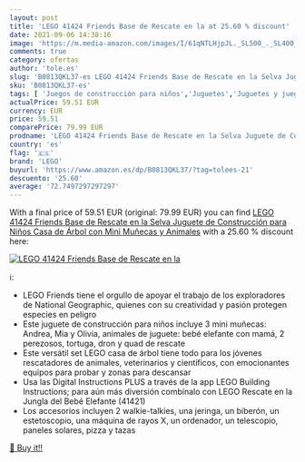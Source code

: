 ```yaml
---
layout: post
title: 'LEGO 41424 Friends Base de Rescate en la at 25.60 % discount'
date: 2021-09-06 14:38:16
image: 'https://m.media-amazon.com/images/I/61qNTLHjpJL._SL500_._SL400_.jpg'
comments: true
category: ofertas
author: 'tole.es'
slug: 'B0813QKL37-es LEGO 41424 Friends Base de Rescate en la Selva Juguete de...'
sku: 'B0813QKL37-es'
tags: [ 'Juegos de construcción para niños','Juguetes','Juguetes y juegos','Sets de construcción','lego', ]
actualPrice: 59.51 EUR
currency: EUR
price: 59.51
comparePrice: 79.99 EUR
prodname: 'LEGO 41424 Friends Base de Rescate en la Selva Juguete de Construcción para Niños Casa de Árbol con Mini Muñecas y Animales'
country: 'es'
flag: '🇪🇸'
brand: 'LEGO'
buyurl: 'https://www.amazon.es/dp/B0813QKL37/?tag=tolees-21'
descuento: '25.60'
average: '72.7497297297297'
---
```


With a final price of 59.51 EUR (original: 79.99 EUR) you can find [LEGO 41424 Friends Base de Rescate en la Selva Juguete de Construcción para Niños Casa de Árbol con Mini Muñecas y Animales](https://www.amazon.es/dp/B0813QKL37/?tag=tolees-21) with a  25.60 % discount here:

[![LEGO 41424 Friends Base de Rescate en la](https://m.media-amazon.com/images/I/61qNTLHjpJL._SL500_._SL400_.jpg)](https://www.amazon.es/dp/B0813QKL37/?tag=tolees-21)

ℹ️:

- LEGO Friends tiene el orgullo de apoyar el trabajo de los exploradores de National Geographic, quienes con su creatividad y pasión protegen especies en peligro
- Este juguete de construcción para niños incluye 3 mini muñecas: Andrea, Mia y Olivia, animales de juguete: bebé elefante con mamá, 2 perezosos, tortuga, dron y quad de rescate
- Este versátil set LEGO casa de árbol tiene todo para los jóvenes rescatadores de animales, veterinarios y científicos, con emocionantes equipos para probar y zonas para descansar
- Usa las Digital Instructions PLUS a través de la app LEGO Building Instructions; para aún más diversión combínalo con LEGO Rescate en la Jungla del Bebé Elefante (41421)
- Los accesorios incluyen 2 walkie-talkies, una jeringa, un biberón, un estetoscopio, una máquina de rayos X, un ordenador, un telescopio, paneles solares, pizza y tazas

[🛒 Buy it!!](https://www.amazon.es/dp/B0813QKL37/?tag=tolees-21)
